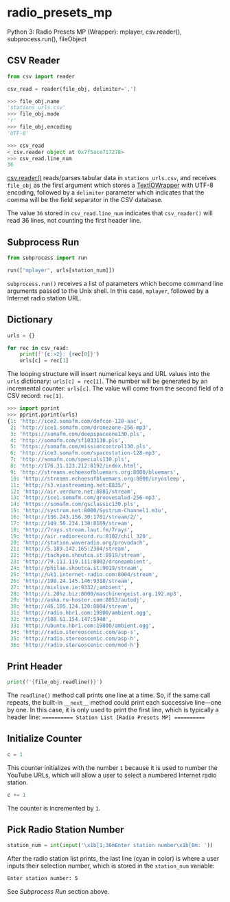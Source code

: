 # radio_presets_mp
Python 3: Radio Presets MP (Wrapper): mplayer, csv.reader(), subprocess.run(), fileObject

## CSV Reader

```python
from csv import reader
```

```python
csv_read = reader(file_obj, delimiter=',')
```

```python
>>> file_obj.name
'stations_urls.csv'
>>> file_obj.mode
'r'
>>> file_obj.encoding
'UTF-8'
```

```python
>>> csv_read
<_csv.reader object at 0x7f5ace717278>
>>> csv_read.line_num
36
```

[csv.reader()](https://docs.python.org/3/library/csv.html#csv.reader) reads/parses tabular data in `stations_urls.csv`, and receives `file_obj` as the first argument which stores a [TextIOWrapper](https://docs.python.org/3.8/library/io.html#io.TextIOWrapper) with UTF-8 encoding, followed by a `delimiter` parameter which indicates that the comma will be the field separator in the CSV database.

The value `36` stored in `csv_read.line_num` indicates that `csv_reader()` will read 36 lines, not counting the first header line.

## Subprocess Run

```python
from subprocess import run
```

```python
run(["mplayer", urls[station_num]])
```

`subprocess.run()` receives a list of parameters which become command line arguments passed to the Unix shell. In this case, `mplayer`, followed by a Internet radio station URL.

## Dictionary

```python
urls = {}
```

```python
for rec in csv_read:
    print(f'{c:>2}: {rec[0]}')
    urls[c] = rec[1]
```

The looping structure will insert numerical keys and URL values into the `urls` dictionary: `urls[c] = rec[1]`. The number will be generated by an incremental counter: `urls[c]`. The value will come from the second field of a CSV record: `rec[1]`.

```python
>>> import pprint
>>> pprint.pprint(urls)
{1: 'http://ice2.somafm.com/defcon-128-aac',
 2: 'http://ice1.somafm.com/dronezone-256-mp3',
 3: 'https://somafm.com/deepspaceone130.pls',
 4: 'http://somafm.com/sf1033130.pls',
 5: 'https://somafm.com/missioncontrol130.pls',
 6: 'http://ice3.somafm.com/spacestation-128-mp3',
 7: 'http://somafm.com/specials130.pls',
 8: 'http://176.31.123.212:8192/index.html',
 9: 'http://streams.echoesofbluemars.org:8000/bluemars',
 10: 'http://streams.echoesofbluemars.org:8000/cryosleep',
 11: 'http://s3.viastreaming.net:8835/',
 12: 'http://air.verdure.net:8881/stream',
 13: 'http://ice1.somafm.com/groovesalad-256-mp3',
 14: 'https://somafm.com/gsclassic130.pls',
 15: 'http://systrum.net:8000/Systrum-Channel1.m3u',
 16: 'http://136.243.156.30:1701/stream/2/',
 17: 'http://149.56.234.138:8169/stream',
 18: 'http://7rays.stream.laut.fm/7rays',
 19: 'http://air.radiorecord.ru:8102/chil_320',
 20: 'http://station.waveradio.org/provodach',
 21: 'http://5.189.142.165:2304/stream',
 22: 'http://tachyon.shoutca.st:8919/stream',
 23: 'http://79.111.119.111:8002/droneambient',
 24: 'http://philae.shoutca.st:9019/stream',
 25: 'http://uk1.internet-radio.com:8004/stream',
 26: 'http://198.24.145.146:9318/stream',
 27: 'http://mixlive.ie:9332/;ambient',
 28: 'http://i.20hz.biz:8000/maschinengeist.org.192.mp3',
 29: 'http://aska.ru-hoster.com:8053/autodj',
 30: 'http://46.105.124.120:8604/stream',
 31: 'http://radio.hbr1.com:19800/ambient.ogg',
 32: 'http://108.61.154.147:5940',
 33: 'http://ubuntu.hbr1.com:19800/ambient.ogg',
 34: 'http://radio.stereoscenic.com/asp-s',
 35: 'http://radio.stereoscenic.com/asp-h',
 36: 'http://radio.stereoscenic.com/mod-h'}
```

## Print Header

```python
print(f'{file_obj.readline()}')
```

The `readline()` method call prints one line at a time. So, if the same call repeats, the built-in `__next__` method could print each successive line&mdash;one by one. In this case, it is only used to print the first line, which is typically a header line: `========== Station List [Radio Presets MP] ==========`

## Initialize Counter

```python
c = 1
```

This counter initializes with the number `1` because it is used to number the YouTube URLs, which will allow a user to select a numbered Internet radio station.

```python
c += 1
```

The counter is incremented by `1`.

## Pick Radio Station Number

```python
station_num = int(input('\x1b[1;36mEnter station number\x1b[0m: '))
```

After the radio station list prints, the last line (cyan in color) is where a user inputs their selection number, which is stored in the `station_num` variable:

```bash
Enter station number: 5
```

See _Subprocess Run_ section above.

